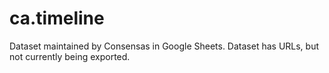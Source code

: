 # ca.timeline

Dataset maintained by Consensas in Google Sheets.
Dataset has URLs, but not currently being exported.
